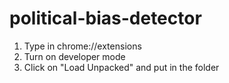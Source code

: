 # political-bias-detector


1) Type in chrome://extensions
2) Turn on developer mode
3) Click on "Load Unpacked" and put in the folder